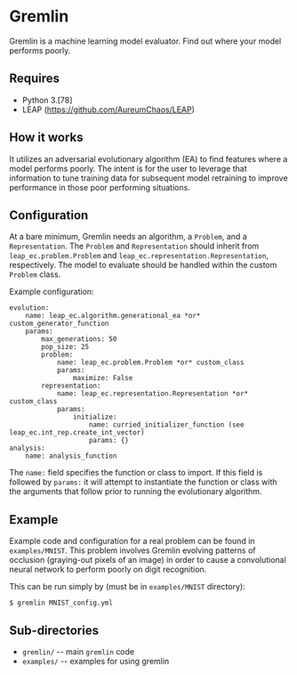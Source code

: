 # Gremlin

Gremlin is a machine learning model evaluator. Find out where your model performs poorly.

## Requires
* Python 3.[78]
* LEAP (https://github.com/AureumChaos/LEAP)

## How it works
It utilizes an adversarial evolutionary algorithm (EA) to find features where a model
performs poorly. The intent is for the user to leverage that information to tune training
data for subsequent model retraining to improve performance in those poor performing situations.

## Configuration
At a bare minimum, Gremlin needs an algorithm, a `Problem`, and a `Representation`. The
`Problem` and `Representation` should inherit from `leap_ec.problem.Problem` and
`leap_ec.representation.Representation`, respectively. The model to evaluate should be
handled within the custom `Problem` class.

Example configuration:

```
evolution:
    name: leap_ec.algorithm.generational_ea *or* custom_generator_function
    params:
        max_generations: 50
        pop_size: 25
        problem:
            name: leap_ec.problem.Problem *or* custom_class
            params:
                maximize: False
        representation:
            name: leap_ec.representation.Representation *or* custom_class
            params:
                initialize:
                    name: curried_initializer_function (see leap_ec.int_rep.create_int_vector)
                    params: {}
analysis:
    name: analysis_function
```

The `name:` field specifies the function or class to import. If this field is followed
by `params:` it will attempt to instantiate the function or class with the arguments that
follow prior to running the evolutionary algorithm.

## Example
Example code and configuration for a real problem can be found in `examples/MNIST`.
This problem involves Gremlin evolving patterns of occlusion (graying-out pixels of an
image) in order to cause a convolutional neural network to perform poorly on digit
recognition.

This can be run simply by (must be in `examples/MNIST` directory):

```
$ gremlin MNIST_config.yml
```

## Sub-directories
* `gremlin/` -- main `gremlin` code
* `examples/` -- examples for using gremlin
